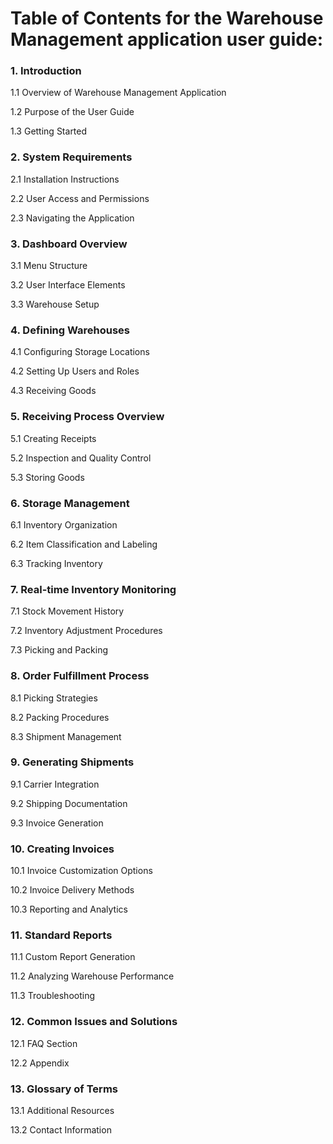# Table of Contents for the Warehouse Management application user guide:

### 1. Introduction
1.1 Overview of Warehouse Management Application

1.2 Purpose of the User Guide

1.3 Getting Started

### 2. System Requirements
2.1 Installation Instructions

2.2 User Access and Permissions

2.3 Navigating the Application

### 3. Dashboard Overview
3.1 Menu Structure

3.2 User Interface Elements

3.3 Warehouse Setup

### 4. Defining Warehouses
4.1 Configuring Storage Locations

4.2 Setting Up Users and Roles

4.3 Receiving Goods

### 5. Receiving Process Overview
5.1 Creating Receipts

5.2 Inspection and Quality Control

5.3 Storing Goods


### 6. Storage Management
6.1 Inventory Organization

6.2 Item Classification and Labeling

6.3 Tracking Inventory

### 7. Real-time Inventory Monitoring
7.1 Stock Movement History

7.2 Inventory Adjustment Procedures

7.3 Picking and Packing

### 8. Order Fulfillment Process
8.1 Picking Strategies

8.2 Packing Procedures

8.3 Shipment Management

### 9. Generating Shipments
9.1 Carrier Integration

9.2 Shipping Documentation

9.3 Invoice Generation

### 10. Creating Invoices
10.1 Invoice Customization Options

10.2 Invoice Delivery Methods

10.3 Reporting and Analytics

### 11. Standard Reports
11.1 Custom Report Generation

11.2 Analyzing Warehouse Performance

11.3 Troubleshooting

### 12. Common Issues and Solutions
12.1 FAQ Section

12.2 Appendix

### 13. Glossary of Terms
13.1 Additional Resources

13.2 Contact Information
